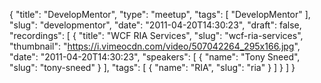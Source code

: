 {
  "title": "DevelopMentor",
  "type": "meetup",
  "tags": [
    "DevelopMentor"
  ],
  "slug": "developmentor",
  "date": "2011-04-20T14:30:23",
  "draft": false,
  "recordings": [
    {
      "title": "WCF RIA Services",
      "slug": "wcf-ria-services",
      "thumbnail": "https://i.vimeocdn.com/video/507042264_295x166.jpg",
      "date": "2011-04-20T14:30:23",
      "speakers": [
        {
          "name": "Tony Sneed",
          "slug": "tony-sneed"
        }
      ],
      "tags": [
        {
          "name": "RIA",
          "slug": "ria"
        }
      ]
    }
  ]
}